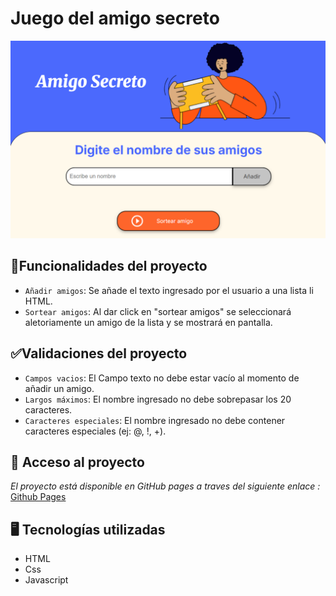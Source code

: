 # Juego del amigo secreto

![Landing Page de Challenge amigo secreto desarrollado en Alura LATAM](https://github.com/Portafolio-2o25/challenge-amigo-secreto/blob/aada385d2323d32f35cf5d10d657207056c5d4fb/LandingPageChallenge.png)

## :hammer:Funcionalidades del proyecto

- `Añadir amigos`: Se añade el texto ingresado por el usuario a una lista li HTML.
- `Sortear amigos`: Al dar click en "sortear amigos" se seleccionará aletoriamente un amigo de la lista y se mostrará en pantalla.

## :white_check_mark:Validaciones del proyecto

- `Campos vacios`: El Campo texto no debe estar vacío al momento de añadir un amigo.
- `Largos máximos`: El nombre ingresado no debe sobrepasar los 20 caracteres.
- `Caracteres especiales`: El nombre ingresado no debe contener caracteres especiales (ej: @, !, +).

## :open_file_folder: Acceso al proyecto

*El proyecto está disponible en GitHub pages a traves del siguiente enlace :*
[Github Pages](https://portafolio-2o25.github.io/challenge-amigo-secreto/)

## :desktop_computer: Tecnologías utilizadas

+ HTML
+ Css
+ Javascript
